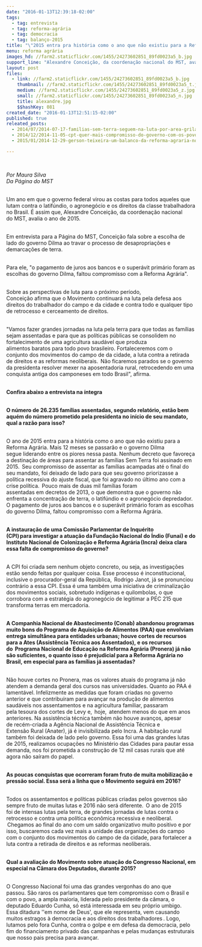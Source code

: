 ```yaml
---
date: "2016-01-13T12:39:18-02:00"
tags:
  - tag: entrevista
  - tag: reforma-agrária
  - tag: democracia
  - tag: balanço-2015
title: "\"2015 entra pra história como o ano que não existiu para a Reforma Agrária\", afirma dirigente "
menu: reforma agrária
images_hd: //farm2.staticflickr.com/1455/24273602851_89fd0023a5_b.jpg
support_line: "Alexandre Conceição, da coordenação nacional do MST, avalia 2015 como o ano que o governo virou as costas para todos aqueles que lutam pelos os direitos da classe trabalhadora no Brasil. "
layout: post
files:
  - link: //farm2.staticflickr.com/1455/24273602851_89fd0023a5_b.jpg
    thumbnail: //farm2.staticflickr.com/1455/24273602851_89fd0023a5_t.jpg
    medium: //farm2.staticflickr.com/1455/24273602851_89fd0023a5_z.jpg
    small: //farm2.staticflickr.com/1455/24273602851_89fd0023a5_n.jpg
    title: alexandre.jpg
    $$hashKey: 081
created_date: "2016-01-13T12:51:15-02:00"
published: true
releated_posts:
  - 2014/07/2014-07-17-familias-sem-terra-seguem-na-luta-por-area-grilada-em-abelardo-luz.md
  - 2014/12/2014-11-05-cpt-quer-mais-compromisso-do-governo-com-os-povos-que-lutam-pela-terra.md
  - 2015/01/2014-12-29-gerson-teixeira-um-balanco-da-reforma-agraria-no-governo-dilma.md

---
```

<p>&nbsp;</p>

<p><em>Por Maura Silva<br />
Da P&aacute;gina do MST</em></p>

<p><br />
Um ano em que o governo&nbsp;federal virou as costas para todos aqueles que lutam contra o latif&uacute;ndio, o agroneg&oacute;cio e os direitos da classe trabalhadora no Brasil.&nbsp;&Eacute;&nbsp;assim que, Alexandre Concei&ccedil;&atilde;o, da coordena&ccedil;&atilde;o nacional do&nbsp;MST, avalia o ano de 2015.&nbsp;</p>

<p><br />
Em entrevista para a P&aacute;gina do MST, Concei&ccedil;&atilde;o fala sobre a escolha de lado do governo Dilma&nbsp;ao travar o processo de&nbsp;desapropria&ccedil;&otilde;es&nbsp;e demarca&ccedil;&otilde;es de terra.</p>

<p><br />
Para ele, &quot;o&nbsp;pagamento de juros aos bancos e o super&aacute;vit prim&aacute;rio foram as escolhas do governo Dilma, faltou compromisso com a Reforma Agr&aacute;ria&quot;.&nbsp;</p>

<p><br />
Sobre as perspectivas de luta para o pr&oacute;ximo per&iacute;odo, Concei&ccedil;&atilde;o&nbsp;afirma&nbsp;que o&nbsp;Movimento&nbsp;continuar&aacute; na luta pela&nbsp;defesa aos direitos do trabalhador do campo e da cidade e contra todo e qualquer tipo de retrocesso e cerceamento de direitos.&nbsp;</p>

<p><br />
&quot;Vamos fazer grandes jornadas na luta pela terra para que todas as fam&iacute;lias sejam assentadas e&nbsp;para que as pol&iacute;ticas p&uacute;blicas se consolidem no fortalecimento de uma agricultura saud&aacute;vel que produza alimentos&nbsp;baratos&nbsp;para todo povo brasileiro. Fortaleceremos com o conjunto&nbsp;dos movimentos do campo de da cidade, a luta&nbsp;contra a&nbsp;retirada de direitos e as reformas neoliberais.  N&atilde;o ficaremos parados se&nbsp;o governo da presidenta resolver mexer&nbsp;na aposentadoria rural, retrocedendo em&nbsp;uma conquista antiga dos camponeses em todo Brasil&quot;, afirma.&nbsp;</p>

<p><br />
<strong>Confira abaixo a entrevista na &iacute;ntegra</strong></p>

<p><br />
<strong>O n&uacute;mero de 26.235 fam&iacute;lias assentadas, segundo relat&oacute;rio, est&atilde;o bem aqu&eacute;m do n&uacute;mero prometido pela presidenta no in&iacute;cio de seu mandato, qual a raz&atilde;o para isso?&nbsp;</strong></p>

<p>&nbsp;<br />
O ano de 2015 entra para a hist&oacute;ria&nbsp;como o ano que n&atilde;o existiu para a Reforma Agr&aacute;ria. Mais 12 meses se passar&atilde;o&nbsp;e o governo Dilma segue&nbsp;liderando entre os piores nessa pasta. Nenhum decreto&nbsp;que favore&ccedil;a a destina&ccedil;&atilde;o de &aacute;reas para assentar as fam&iacute;lias Sem Terra&nbsp;foi assinado em 2015.  Seu&nbsp;compromisso de assentar as fam&iacute;lias&nbsp;acampadas at&eacute;&nbsp;o final do seu mandato, foi deixado de lado para que seu governo priorizasse a pol&iacute;tica recessiva do ajuste fiscal,&nbsp;que foi agravado&nbsp;no &uacute;ltimo ano&nbsp;com&nbsp;a crise&nbsp;pol&iacute;tica.  Pouco mais de&nbsp;duas mil fam&iacute;lias&nbsp;foram assentadas&nbsp;em&nbsp;decretos de 2013,&nbsp;o que demonstra&nbsp;que o governo n&atilde;o enfrenta a concentra&ccedil;&atilde;o de terra, o latif&uacute;ndio e o agroneg&oacute;cio depredador. O pagamento de juros aos bancos e o super&aacute;vit prim&aacute;rio foram as escolhas do governo Dilma, faltou compromisso com a Reforma Agr&aacute;ria.&nbsp;</p>

<p><br />
<strong>A instaura&ccedil;&atilde;o de uma Comiss&atilde;o Parlamentar de Inqu&eacute;rito (CPI) para&nbsp;investigar a atua&ccedil;&atilde;o da Funda&ccedil;&atilde;o Nacional do &Iacute;ndio (Funai) e do Instituto Nacional de Coloniza&ccedil;&atilde;o e Reforma Agr&aacute;ria (Incra) deixa clara essa falta de compromisso do governo?&nbsp;</strong></p>

<p><br />
A CPI foi criada sem nenhum objeto concreto, ou seja, as investiga&ccedil;&otilde;es est&atilde;o sendo feitas por qualquer coisa. Esse processo &eacute; inconstitucional, inclusive&nbsp;o procurador-geral da Rep&uacute;blica,  Rodrigo&nbsp;Janot, j&aacute; se pronunciou contr&aacute;rio a essa CPI. Essa &eacute; uma tamb&eacute;m uma iniciativa de criminaliza&ccedil;&atilde;o dos movimentos sociais, sobretudo ind&iacute;genas e quilombolas, o que corrobora com a estrat&eacute;gia do agroneg&oacute;cio de legitimar a PEC 215 que transforma terras em mercadoria.&nbsp;</p>

<p><br />
<strong>A Companhia Nacional de Abastecimento (Conab) abandonou programas muito bons do Programa de&nbsp;Aquisi&ccedil;&atilde;o de Alimentos (PAA)&nbsp;que envolviam entrega simult&acirc;nea para entidades urbanas; houve cortes de recursos para&nbsp;a Ates (Assist&ecirc;ncia T&eacute;cnica aos Assentados),&nbsp;e os recursos do&nbsp; Programa Nacional de Educa&ccedil;&atilde;o na Reforma Agr&aacute;ria (Pronera) j&aacute; n&atilde;o s&atilde;o suficientes,&nbsp;o quanto isso &eacute; prejudicial para a Reforma Agr&aacute;ria no Brasil, em especial para as fam&iacute;lias j&aacute; assentadas?&nbsp;</strong></p>

<p><br />
N&atilde;o houve cortes&nbsp;no&nbsp;Pronera, mas&nbsp;os valores atuais do programa j&aacute;&nbsp;n&atilde;o atendem&nbsp;a demanda geral dos cursos nas universidades.&nbsp;Quanto ao PAA &eacute; lament&aacute;vel. Infelizmente as medidas que foram criadas&nbsp;no governo anterior&nbsp;e&nbsp;que&nbsp;contribu&iacute;ram&nbsp;para&nbsp;avan&ccedil;ar&nbsp;na produ&ccedil;&atilde;o de alimentos saud&aacute;veis nos assentamentos e na agricultura familiar,&nbsp;passaram pela&nbsp;tesoura dos cortes&nbsp;de&nbsp;Levy&nbsp;e,  hoje,  atendem&nbsp;menos do que em anos anteriores.&nbsp;Na assist&ecirc;ncia t&eacute;cnica tamb&eacute;m n&atilde;o houve avan&ccedil;os, apesar de&nbsp;rec&eacute;m-criada a&nbsp;Ag&ecirc;ncia Nacional de Assist&ecirc;ncia T&eacute;cnica e Extens&atilde;o&nbsp;Rural (Anater),&nbsp;j&aacute; &eacute;&nbsp;invisibilizada&nbsp;pelo Incra.&nbsp;A habita&ccedil;&atilde;o rural tamb&eacute;m foi deixada de lado pelo governo. Essa foi uma das grandes lutas de 2015, realizamos ocupa&ccedil;&otilde;es&nbsp;no Minist&eacute;rio das Cidades para pautar essa demanda, nos foi prometida a&nbsp;constru&ccedil;&atilde;o de 12 mil casas rurais que at&eacute; agora n&atilde;o&nbsp;sa&iacute;ram&nbsp;do papel.&nbsp;</p>

<p><br />
<strong>As poucas conquistas que ocorreram foram fruto de muita mobiliza&ccedil;&atilde;o e press&atilde;o social. Essa ser&aacute; a linha que o Movimento seguir&aacute; em 2016?&nbsp;</strong></p>

<p><br />
Todos os assentamentos e pol&iacute;ticas p&uacute;blicas&nbsp;criadas&nbsp;pelos governos s&atilde;o sempre fruto de muitas lutas e 2016 n&atilde;o ser&aacute; diferente.  O ano de 2015 foi&nbsp;de intensas lutas pela terra, de grandes jornadas de lutas contra o retrocesso&nbsp;e contra uma pol&iacute;tica econ&ocirc;mica recessiva e neoliberal.  Chegamos ao final do ano com um saldo organizativo muito positivo e por isso, buscaremos cada vez mais a unidade das organiza&ccedil;&otilde;es do campo com o conjunto&nbsp;dos movimentos do campo de da cidade, para fortalecer a luta&nbsp;contra a&nbsp;retirada de direitos e as reformas neoliberais.</p>

<p><br />
<strong>Qual a avalia&ccedil;&atilde;o do Movimento sobre&nbsp;atua&ccedil;&atilde;o do Congresso Nacional, em especial na C&acirc;mara dos Deputados, durante 2015?&nbsp;</strong></p>

<p><br />
O&nbsp;Congresso Nacional foi uma das grandes&nbsp;vergonhas do ano que passou.&nbsp;S&atilde;o raros os&nbsp;parlamentares que tem compromisso com o Brasil e com o povo,&nbsp;a ampla maioria, liderada pelo presidente da c&acirc;mara, o deputado Eduardo Cunha, s&oacute; est&aacute; interessada em seu pr&oacute;prio umbigo. Essa&nbsp;ditadura &#39;&#39;em nome de Deus&#39;, que ele representa, vem causando muitos estragos &agrave; democracia e aos direitos dos trabalhadores .&nbsp;Logo, lutamos&nbsp;pelo fora Cunha, contra o golpe e em defesa da democracia, pelo fim do financiamento privado das campanhas e pelas mudan&ccedil;as&nbsp;estruturais que nosso pais precisa para avan&ccedil;ar.&nbsp;</p>
